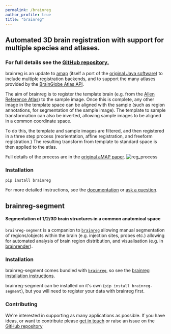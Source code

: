 ```yaml
---
permalink: /brainreg
author_profile: true
title: "brainreg"
---
```

## Automated 3D brain registration with support for multiple species and atlases.

### For full details see the [GitHub repository.](https://github.com/brainglobe/brainreg)



brainreg is an update to
[amap](https://github.com/SainsburyWellcomeCentre/amap_python) (itself a port
of the [original Java software](https://www.nature.com/articles/ncomms11879))
to include multiple registration backends, and to support the many atlases
provided by the [BrainGlobe Atlas API](https://brainglobe.info/atlas-api).

The aim of brainreg is to register the template brain
(e.g. from the [Allen Reference Atlas](https://mouse.brain-map.org/static/atlas))
to the sample image. Once this is complete, any other image in the template
space can be aligned with the sample (such as region annotations, for
segmentation of the sample image). The template to sample transformation
can also be inverted, allowing sample images to be aligned in a common
coordinate space.

To do this, the template and sample images are filtered, and then registered in
a three step process (reorientation, affine registration, and freeform
registration.) The resulting transform from template to standard space is then
applied to the atlas.

Full details of the process are in the
[original aMAP paper](https://www.nature.com/articles/ncomms11879).
![reg_process](https://user-images.githubusercontent.com/13147259/143553945-a046e918-7614-4211-814c-fc840bb0159d.png)


### Installation
`pip install brainreg`

For more detailed instructions, see the
[documentation](https://docs.brainglobe.info/brainreg/) or
[ask a question](https://forum.image.sc/tag/brainglobe).


## brainreg-segment
#### Segmentation of 1/2/3D brain structures in a common anatomical space

`brainreg-segment` is a companion to [`brainreg`](https://github.com/brainglobe/brainreg) allowing manual segmentation of regions/objects within the brain (e.g. injection sites, probes etc.) allowing for automated analysis of brain region distribution, and visualisation (e.g. in [brainrender](https://github.com/BrancoLab/brainrender)).

### Installation

brainreg-segment comes bundled with [`brainreg`](https://github.com/brainglobe/brainreg), so see the [brainreg installation instructions](https://docs.brainglobe.info/brainreg/installation).

brainreg-segment can be installed on it's own (`pip install brainreg-segment`), but you will need to register your data with brainreg first.

### Contributing

We're interested in supporting as many applications as possible. If you have ideas, or want to contribute please
[get in touch](https://forum.image.sc/tag/brainglobe) or raise an issue on the
[GitHub repository](https://github.com/brainglobe/brainreg)
